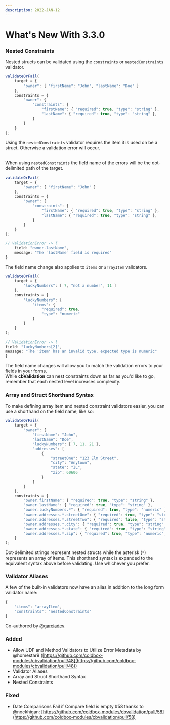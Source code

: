 ```yaml
---
description: 2022-JAN-12
---
```


# What's New With 3.3.0

### Nested Constraints

Nested structs can be validated using the `constraints` or `nestedConstraints` validator.

```javascript
validateOrFail(
    target = {
        "owner": { "firstName": "John", "lastName": "Doe" }
    },
    constraints = {
        "owner": {
            "constraints": {
                "firstName": { "required": true, "type": "string" },
                "lastName": { "required": true, "type": "string" },
            }
        }
    }
);
```

Using the `nestedConstraints` validator requires the item it is used on be a struct. Otherwise a validation error will occur.

\
When using `nestedConstraints` the field name of the errors will be the dot-delimited path of the target.

```javascript
validateOrFail(
    target = {
        "owner": { "firstName": "John" }
    },
    constraints = {
        "owner": {
            "constraints": {
                "firstName": { "required": true, "type": "string" },
                "lastName": { "required": true, "type": "string" },
            }
        }
    }
);

// ValidationError -> { 
    field: "owner.lastName", 
    message: "The `lastName` field is required" 
}
```

The field name change also applies to `items` or `arrayItem` validators.

```javascript
validateOrFail(
    target = {
        "luckyNumbers": [ 7, "not a number", 11 ]
    },
    constraints = {
        "luckyNumbers": {
            "items": {
                "required": true,
                "type": "numeric"
            }
        }
    }
);

// ValidationError -> { 
field: "luckyNumbers[2]", 
message: "The 'item' has an invalid type, expected type is numeric" 
}
```

The field name changes will allow you to match the validation errors to your fields in your forms.\
While **cbValidation** can nest constraints down as far as you'd like to go, remember that each nested level increases complexity.

### Array and Struct Shorthand Syntax

To make defining array item and nested constraint validators easier, you can use a shorthand on the field name, like so:

```javascript
validateOrFail(
    target = {
        "owner": {
            "firstName": "John",
            "lastName": "Doe",
            "luckyNumbers": [ 7, 11, 21 ],
            "addresses": [
                {
                    "streetOne": "123 Elm Street",
                    "city": "Anytown",
                    "state": "IL",
                    "zip": 60606
                }
            ]
        }
    },
    constraints = {
        "owner.firstName": { "required": true, "type": "string" },
        "owner.lastName": { "required": true, "type": "string" },
        "owner.luckyNumbers.*": { "required": true, "type": "numeric" },
        "owner.addresses.*.streetOne": { "required": true, "type": "string" },
        "owner.addresses.*.streetTwo": { "required": false, "type": "string" },
        "owner.addresses.*.city": { "required": true, "type": "string" },
        "owner.addresses.*.state": { "required": true, "type": "string", "size": 2 },
        "owner.addresses.*.zip": { "required": true, "type": "numeric", "size": 5 }
    }
);
```

Dot-delimited strings represent nested structs while the asterisk (`*`) represents an array of items. This shorthand syntax is expanded to the equivalent syntax above before validating. Use whichever you prefer.

### Validator Aliases

A few of the built-in validators now have an alias in addition to the long form validator name:

```javascript
{
    "items": "arrayItem",
    "constraints": "nestedConstraints"
}
```

Co-authored by [@garciadev](https://github.com/garciadev)

### Added

* Allow UDF and Method Validators to Utilize Error Metadata by @homestar9 ([https://github.com/coldbox-modules/cbvalidation/pull/48](https://github.com/coldbox-modules/cbvalidation/pull/48))
* Validator Aliases
* Array and Struct Shorthand Syntax
* Nested Constraints

### Fixed

* Date Comparisons Fail if Compare field is empty #58 thanks to @nockhigan: [https://github.com/coldbox-modules/cbvalidation/pull/58](https://github.com/coldbox-modules/cbvalidation/pull/58)
